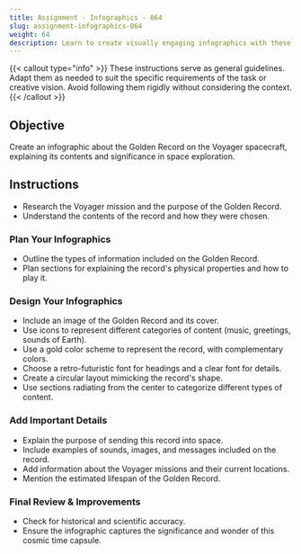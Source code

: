 ```yaml
---
title: Assignment - Infographics - 064
slug: assignment-infographics-064
weight: 64
description: Learn to create visually engaging infographics with these practical ICT assignments designed to enhance creativity, critical thinking, and digital communication skills. Perfect for mastering infographic tools and presenting complex ideas effectively.
---
```


{{< callout type="info" >}}
These instructions serve as general guidelines. Adapt them as needed to suit the specific requirements of the task or creative vision. Avoid following them rigidly without considering the context.
{{< /callout >}}


## Objective

Create an infographic about the Golden Record on the Voyager spacecraft, explaining its contents and significance in space exploration.

## Instructions

- Research the Voyager mission and the purpose of the Golden Record.
- Understand the contents of the record and how they were chosen.

### Plan Your Infographics

- Outline the types of information included on the Golden Record.
- Plan sections for explaining the record's physical properties and how to play it.

### Design Your Infographics

- Include an image of the Golden Record and its cover.
- Use icons to represent different categories of content (music, greetings, sounds of Earth).
- Use a gold color scheme to represent the record, with complementary colors.
- Choose a retro-futuristic font for headings and a clear font for details.
- Create a circular layout mimicking the record's shape.
- Use sections radiating from the center to categorize different types of content.

### Add Important Details

- Explain the purpose of sending this record into space.
- Include examples of sounds, images, and messages included on the record.
- Add information about the Voyager missions and their current locations.
- Mention the estimated lifespan of the Golden Record.

### Final Review & Improvements

- Check for historical and scientific accuracy.
- Ensure the infographic captures the significance and wonder of this cosmic time capsule.

